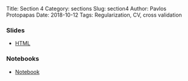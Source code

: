 Title: Section 4
Category: sections
Slug: section4
Author: Pavlos Protopapas
Date: 2018-10-12
Tags: Regularization, CV, cross validation


### Slides

- [HTML]({attach}presentation/section_4.slides.html)

### Notebooks

- [Notebook]({filename}notebook/section_4.ipynb)
<!-- - [Section]({filename}notebook/section_3_solutions.ipynb) -->

